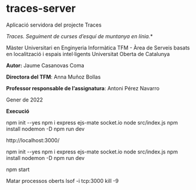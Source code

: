 # traces-server
Aplicació servidora del projecte Traces

*Traces. Seguiment de curses d’esquí de muntanya en línia.**

Màster Universitari en Enginyeria Informàtica
TFM - Àrea  de Serveis basats en localització i espais intel·ligents
Universitat Oberta de Catalunya

**Autor:** Jaume Casanovas Coma

**Directora del TFM**: Anna Muñoz Bollas

**Professor responsable de l’assignatura**: Antoni Pérez Navarro


Gener de 2022




**Execució**

npm init --yes
npm i express ejs-mate socket.io
node src/index.js
npm install nodemon -D
npm run dev

http://localhost:3000/



npm init --yes
npm i express ejs-mate socket.io
node src/index.js
npm install nodemon -D
npm run dev

npm start


Matar processos oberts
lsof -i tcp:3000
kill -9 <PID>
